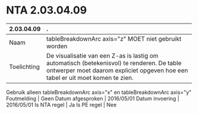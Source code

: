 # NTA 2.03.04.09

 2.03.04.09 | . 
 :--- | :--- 
 Naam | tableBreakdownArc axis="z" MOET niet gebruikt worden 
 Toelichting | De visualisatie van een Z-as is lastig om automatisch (betekenisvol) te renderen. De table ontwerper moet daarom expliciet opgeven hoe een tabel er uit moet komen te zien. 
Gebruik alleen tableBreakdownArc axis="x" en tableBreakdownArc axis="y" 
 Foutmelding | Geen 
 Datum afgesproken | 2016/05/01 
 Datum invoering | 2016/05/01 
 Is NTA regel | Ja 
 Is PE regel | Nee 
